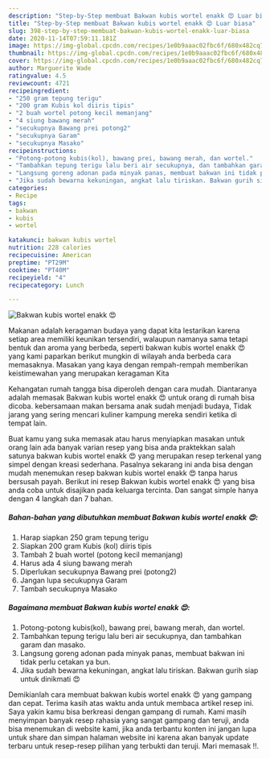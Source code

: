 ```yaml
---
description: "Step-by-Step membuat Bakwan kubis wortel enakk 😍 Luar biasa"
title: "Step-by-Step membuat Bakwan kubis wortel enakk 😍 Luar biasa"
slug: 398-step-by-step-membuat-bakwan-kubis-wortel-enakk-luar-biasa
date: 2020-11-14T07:59:11.181Z
image: https://img-global.cpcdn.com/recipes/1e0b9aaac02fbc6f/680x482cq70/bakwan-kubis-wortel-enakk-😍-foto-resep-utama.jpg
thumbnail: https://img-global.cpcdn.com/recipes/1e0b9aaac02fbc6f/680x482cq70/bakwan-kubis-wortel-enakk-😍-foto-resep-utama.jpg
cover: https://img-global.cpcdn.com/recipes/1e0b9aaac02fbc6f/680x482cq70/bakwan-kubis-wortel-enakk-😍-foto-resep-utama.jpg
author: Marguerite Wade
ratingvalue: 4.5
reviewcount: 4721
recipeingredient:
- "250 gram tepung terigu"
- "200 gram Kubis kol diiris tipis"
- "2 buah wortel potong kecil memanjang"
- "4 siung bawang merah"
- "secukupnya Bawang prei potong2"
- "secukupnya Garam"
- "secukupnya Masako"
recipeinstructions:
- "Potong-potong kubis(kol), bawang prei, bawang merah, dan wortel."
- "Tambahkan tepung terigu lalu beri air secukupnya, dan tambahkan garam dan masako."
- "Langsung goreng adonan pada minyak panas, membuat bakwan ini tidak perlu cetakan ya bun."
- "Jika sudah bewarna kekuningan, angkat lalu tiriskan. Bakwan gurih siap untuk dinikmati 😍"
categories:
- Recipe
tags:
- bakwan
- kubis
- wortel

katakunci: bakwan kubis wortel 
nutrition: 228 calories
recipecuisine: American
preptime: "PT29M"
cooktime: "PT40M"
recipeyield: "4"
recipecategory: Lunch

---
```



![Bakwan kubis wortel enakk 😍](https://img-global.cpcdn.com/recipes/1e0b9aaac02fbc6f/680x482cq70/bakwan-kubis-wortel-enakk-😍-foto-resep-utama.jpg)

Makanan adalah keragaman budaya yang dapat kita lestarikan karena setiap area memiliki keunikan tersendiri, walaupun namanya sama tetapi bentuk dan aroma yang berbeda, seperti bakwan kubis wortel enakk 😍 yang kami paparkan berikut mungkin di wilayah anda berbeda cara memasaknya. Masakan yang kaya dengan rempah-rempah memberikan keistimewahan yang merupakan keragaman Kita

Kehangatan rumah tangga bisa diperoleh dengan cara mudah. Diantaranya adalah memasak Bakwan kubis wortel enakk 😍 untuk orang di rumah bisa dicoba. kebersamaan makan bersama anak sudah menjadi budaya, Tidak jarang yang sering mencari kuliner kampung mereka sendiri ketika di tempat lain.



Buat kamu yang suka memasak atau harus menyiapkan masakan untuk orang lain ada banyak varian resep yang bisa anda praktekkan salah satunya bakwan kubis wortel enakk 😍 yang merupakan resep terkenal yang simpel dengan kreasi sederhana. Pasalnya sekarang ini anda bisa dengan mudah menemukan resep bakwan kubis wortel enakk 😍 tanpa harus bersusah payah.
Berikut ini resep Bakwan kubis wortel enakk 😍 yang bisa anda coba untuk disajikan pada keluarga tercinta. Dan sangat simple hanya dengan 4 langkah dan 7 bahan.


<!--inarticleads1-->

##### Bahan-bahan yang dibutuhkan membuat Bakwan kubis wortel enakk 😍:

1. Harap siapkan 250 gram tepung terigu
1. Siapkan 200 gram Kubis (kol) diiris tipis
1. Tambah 2 buah wortel (potong kecil memanjang)
1. Harus ada 4 siung bawang merah
1. Diperlukan secukupnya Bawang prei (potong2)
1. Jangan lupa secukupnya Garam
1. Tambah secukupnya Masako




<!--inarticleads2-->

##### Bagaimana membuat  Bakwan kubis wortel enakk 😍:

1. Potong-potong kubis(kol), bawang prei, bawang merah, dan wortel.
1. Tambahkan tepung terigu lalu beri air secukupnya, dan tambahkan garam dan masako.
1. Langsung goreng adonan pada minyak panas, membuat bakwan ini tidak perlu cetakan ya bun.
1. Jika sudah bewarna kekuningan, angkat lalu tiriskan. Bakwan gurih siap untuk dinikmati 😍




Demikianlah cara membuat bakwan kubis wortel enakk 😍 yang gampang dan cepat. Terima kasih atas waktu anda untuk membaca artikel resep ini. Saya yakin kamu bisa berkreasi dengan gampang di rumah. Kami masih menyimpan banyak resep rahasia yang sangat gampang dan teruji, anda bisa menemukan di website kami, jika anda terbantu konten ini jangan lupa untuk share dan simpan halaman website ini karena akan banyak update terbaru untuk resep-resep pilihan yang terbukti dan teruji. Mari memasak !!. 
